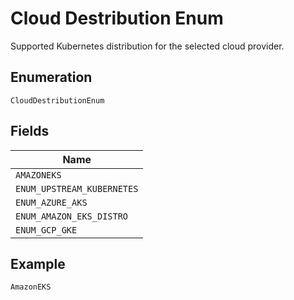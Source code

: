 
# Cloud Destribution Enum

Supported Kubernetes distribution for the selected cloud provider.

## Enumeration

`CloudDestributionEnum`

## Fields

| Name |
|  --- |
| `AMAZONEKS` |
| `ENUM_UPSTREAM_KUBERNETES` |
| `ENUM_AZURE_AKS` |
| `ENUM_AMAZON_EKS_DISTRO` |
| `ENUM_GCP_GKE` |

## Example

```
AmazonEKS
```

